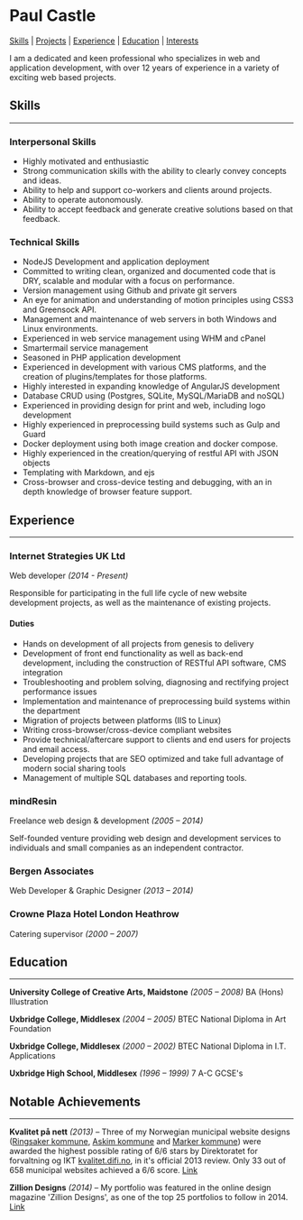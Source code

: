 # Paul Castle

[Skills](#) | [Projects](#) | [Experience](#) | [Education](#) | [Interests](#)

I am a dedicated and keen professional who specializes in web and application development, with over 12 years of experience in a variety of exciting web based projects.


## Skills
---
### Interpersonal Skills

- Highly motivated and enthusiastic
- Strong communication skills with the ability to clearly convey concepts and ideas.
- Ability to help and support co-workers and clients around projects.
- Ability to operate autonomously.
- Ability to accept feedback and generate creative solutions based on that feedback.


### Technical Skills
- NodeJS Development and application deployment
- Committed to writing clean, organized and documented code that is DRY, scalable and modular with a focus on performance.
- Version management using Github and private git servers
- An eye for animation and understanding of motion principles using CSS3 and Greensock API.
- Management and maintenance of web servers in both Windows and Linux environments.
- Experienced in web service management using WHM and cPanel
- Smartermail service management 
- Seasoned in PHP application development
- Experienced in development with various CMS platforms, and the creation of plugins/templates for those platforms.
- Highly interested in expanding knowledge of AngularJS development
- Database CRUD using (Postgres, SQLite, MySQL/MariaDB and noSQL) 
- Experienced in providing design for print and web, including logo development
- Highly experienced in preprocessing build systems such as Gulp and Guard
- Docker deployment using both image creation and docker compose.
- Highly experienced in the creation/querying of restful API with JSON objects
- Templating with Markdown, and ejs
- Cross-browser and cross-device testing and debugging, with an in depth knowledge of browser feature support.


## Experience
---

### Internet Strategies UK Ltd
Web developer _(2014 - Present)_

Responsible for participating in the full life cycle of new website development projects, as well as the maintenance of  existing projects.

#### Duties
- Hands on development of all projects from genesis to delivery
- Development of front end functionality as well as back-end development, including the construction of RESTful API software, CMS integration
- Troubleshooting and problem solving, diagnosing and rectifying project performance issues
- Implementation and maintenance of preprocessing build systems within the department
- Migration of projects between platforms (IIS to Linux)
- Writing cross-browser/cross-device compliant websites
- Provide technical/aftercare support to clients and end users for projects and email access.
- Developing projects that are SEO optimized and take full advantage of modern social sharing tools
- Management of multiple SQL databases and reporting tools.


### mindResin
Freelance web design & development _(2005 – 2014)_

Self-founded venture providing web design and development services to individuals and small companies as an independent contractor.


### Bergen Associates
Web Developer & Graphic Designer _(2013 – 2014)_


### Crowne Plaza Hotel London Heathrow 
Catering supervisor _(2000 – 2007)_


## Education
---
**University College of Creative Arts, Maidstone** _(2005 – 2008)_
BA (Hons) Illustration

**Uxbridge College, Middlesex** _(2004 – 2005)_
BTEC National Diploma in Art Foundation

**Uxbridge College, Middlesex** _(2000 – 2002)_
BTEC National Diploma in I.T. Applications

**Uxbridge High School, Middlesex** _(1996 – 1999)_
7 A-C GCSE's


## Notable Achievements
---
**Kvalitet på nett** _(2013)_ – Three of my Norwegian municipal website designs ([Ringsaker kommune](https://www.ringsaker.kommune.no/), [Askim kommune](https://www.askim.kommune.no/) and [Marker kommune](https://www.marker.kommune.no/)) were awarded the highest possible rating of 6/6 stars by Direktoratet for forvaltning og IKT [kvalitet.difi.no](http://kvalitet.difi.no), in it's official 2013 review. Only 33 out of 658 municipal websites achieved a 6/6 score.
[Link](http://kvalitet.difi.no/resultat)

**Zillion Designs** _(2014)_ – My portfolio was featured in the online design magazine 'Zillion Designs', as one of the top 25 portfolios to follow in 2014.
[Link](http://www.zilliondesigns.com/blog/top-25-designer-portfolios-to-follow-in-2014/)
